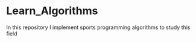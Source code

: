 # Learn_Algorithms
In this repository I implement sports programming algorithms to study this field
